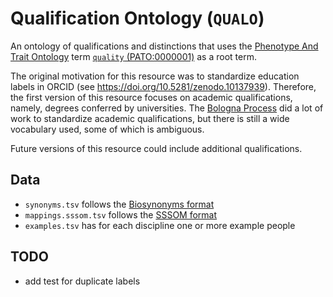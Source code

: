 # Qualification Ontology (`QUALO`)

An ontology of qualifications and distinctions that uses the 
[Phenotype And Trait Ontology](https://bioregistry.io/pato)
term [`quality` (PATO:0000001)](https://bioregistry.io/PATO:0000001?provider=ols)
as a root term.

The original motivation for this resource was to standardize education labels in ORCID
(see https://doi.org/10.5281/zenodo.10137939).
Therefore, the first version of this resource focuses on academic qualifications, namely,
degrees conferred by universities. The [Bologna Process](https://en.wikipedia.org/wiki/Bologna_Process)
did a lot of work to standardize academic qualifications, but there is still a wide vocabulary used, some of
which is ambiguous.

Future versions of this resource could include additional qualifications.

## Data

- `synonyms.tsv` follows the [Biosynonyms format](https://github.com/biopragmatics/biosynonyms)
- `mappings.sssom.tsv` follows the [SSSOM format](https://mapping-commons.github.io/sssom/)
- `examples.tsv` has for each discipline one or more example people

## TODO

- add test for duplicate labels
